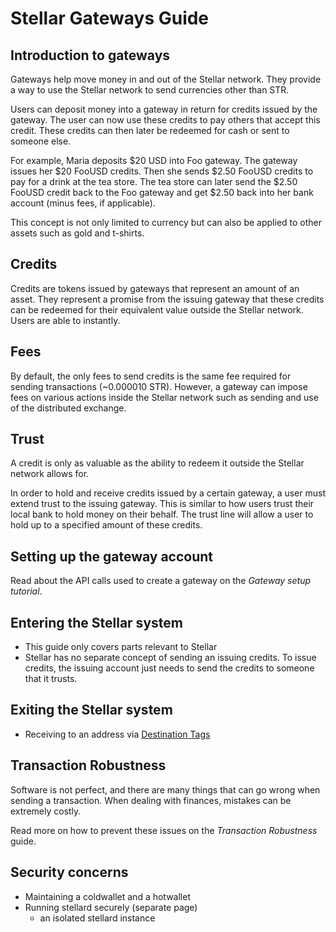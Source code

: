 Stellar Gateways Guide
======================

## Introduction to gateways
Gateways help move money in and out of the Stellar network. They provide a way to use the Stellar network to send currencies other than STR.

Users can deposit money into a gateway in return for credits issued by the gateway. The user can now use these credits to pay others that accept this credit. These credits can then later be redeemed for cash or sent to someone else.

For example, Maria deposits $20 USD into Foo gateway. The gateway issues her $20 FooUSD credits. Then she sends $2.50 FooUSD credits to pay for a drink at the tea store. The tea store can later send the $2.50 FooUSD credit back to the Foo gateway and get $2.50 back into her bank account (minus fees, if applicable).

This concept is not only limited to currency but can also be applied to other assets such as gold and t-shirts.


## Credits
Credits are tokens issued by gateways that represent an amount of an asset. They represent a promise from the issuing gateway that these credits can be redeemed for their equivalent value outside the Stellar network. Users are able to instantly.

## Fees
By default, the only fees to send credits is the same fee required for sending transactions (~0.000010 STR). However, a gateway can impose fees on various actions inside the Stellar network such as sending and use of the distributed exchange.

## Trust
A credit is only as valuable as the ability to redeem it outside the Stellar network allows for. 

In order to hold and receive credits issued by a certain gateway, a user must extend trust to the issuing gateway. This is similar to how users trust their local bank to hold money on their behalf. The trust line will allow a user to hold up to a specified amount of these credits.

## Setting up the gateway account
Read about the API calls used to create a gateway on the _Gateway setup tutorial_.

## Entering the Stellar system
 - This guide only covers parts relevant to Stellar
 - Stellar has no separate concept of sending an issuing credits. To issue credits, the issuing account just needs to send the credits to someone that it trusts.

## Exiting the Stellar system
 - Receiving to an address via [Destination Tags](Destination-Tags.md)

## Transaction Robustness
Software is not perfect, and there are many things that can go wrong when sending a transaction. When dealing with finances, mistakes can be extremely costly.

Read more on how to prevent these issues on the _Transaction Robustness_ guide.

## Security concerns
 - Maintaining a coldwallet and a hotwallet
 - Running stellard securely (separate page)
 	- an isolated stellard instance	
